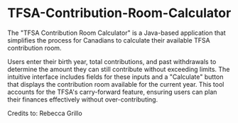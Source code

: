 # TFSA-Contribution-Room-Calculator

The "TFSA Contribution Room Calculator" is a Java-based application that simplifies the process for Canadians to calculate their available TFSA contribution room. 

Users enter their birth year, total contributions, and past withdrawals to determine the amount they can still contribute without exceeding limits. The intuitive interface includes fields for these inputs and a "Calculate" button that displays the contribution room available for the current year. This tool accounts for the TFSA's carry-forward feature, ensuring users can plan their finances effectively without over-contributing.

Credits to: Rebecca Grillo

